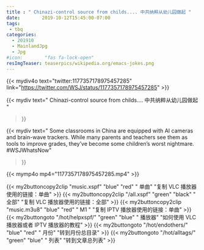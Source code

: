 ```yaml
---
title : " Chinazi-control source from childs.... 中共纳粹从幼儿园做起 "
date:        2019-10-12T15:45:00-07:00
tags:
 - tbq
categories:
  - 201910
  - MainlandJpg
  - Jpg
#icon:        "fas fa-lock-open"
resImgTeaser: teaserpics/wikipedia.org/emacs-jokes.png
---
```


{{< mydiv4o text="twitter:1177357178975457285" 
link="https://twitter.com/WSJ/status/1177357178975457285" >}}

{{< mydiv text=" Chinazi-control source from childs.... 中共纳粹从幼儿园做起 "
>}}

{{< mydiv text=" Some classrooms in China are equipped with AI cameras and brain-wave trackers. While many parents and teachers see them as tools to improve grades, they’ve become some children’s worst nightmare. #WSJWhatsNow" 
>}}

{{< mymp4o mp4="1177357178975457285.mp4" >}}


{{< my2buttoncopy2clip "music.xspf"        "blue"   "red"    " 单曲"  "复制 VLC 播放器使用的链接：单曲" >}} {{< my2buttoncopy2clip "/all.xspf"         "green"  "black"  " 全部"  "复制 VLC 播放器使用的链接：全部" >}} {{< my2buttoncopy2clip "music.m3u8"        "blue"   "red"    " M1 "    "复制 IPTV 播放器使用的链接：单曲" >}} {{< my2buttongoto      "/hot/helpxspf/"    "green"  "blue"   " 播放器" "如何使用 VLC 播放器或者 IPTV 播放器的教程" >}} {{< my2buttongoto      "/hot/endothers/"   "blue"   "red"    " 月份"   "转到月份总目录" >}} {{< my2buttongoto      "/hot/alltags/"     "green"  "blue"   " 列表"   "转到文章总列表" >}} 
